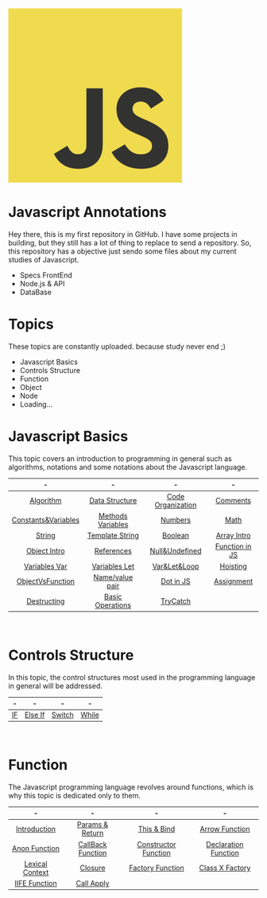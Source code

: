 <img src="https://raw.githubusercontent.com/voodootikigod/logo.js/master/js.png" alt="javascript" height="350px">

# Javascript Annotations

Hey there, this is my first repository in GitHub. I have some projects in building, but they still has a lot of thing to replace to send a repository. So, this repository has a objective just sendo some files about my current studies of Javascript.

  - Specs FrontEnd
  - Node.js & API
  - DataBase

# Topics
These topics are constantly uploaded. because study never end ;)

  * Javascript Basics
  * Controls Structure
  * Function
  * Object
  * Node
  * Loading...

# Javascript Basics
This topic covers an introduction to programming in general such as algorithms, notations and some notations about the Javascript language.

|      -     |   -  | - |    -   |
|:-------------------:|:-----------------:|:-----------------:|:--------------:|
|      [Algorithm]      |   [Data Structure]  | [Code Organization] |    [Comments]    |
| [Constants&Variables] | [Methods Variables]|      [Numbers]      |      [Math]      |
|        [String]       |  [Template String]  |      [Boolean]      |   [Array Intro]  |
|     [Object Intro]    |     [References]    |   [Null&Undefined]  | [Function in JS] |
|    [Variables Var]    |   [Variables Let]   |    [Var&Let&Loop]   |    [Hoisting]    |
|   [ObjectVsFunction]  |  [Name/value pair]  |     [Dot in JS]     |   [Assignment]   |
|     [Destructing]     |  [Basic Operations] |     [TryCatch]    |
<br>

# Controls Structure
In this topic, the control structures most used in the programming language in general will be addressed.


|      -     |   -  | - |    -   |
|:-------------------:|:-----------------:|:-----------------:|:--------------:|
|      [IF]      |   [Else If]  | [Switch] |    [While]    |
<br>

# Function

The Javascript programming language revolves around functions, which is why this topic is dedicated only to them.

|      -     |   -  | - |    -   |
|:-------------------:|:-----------------:|:-----------------:|:--------------:|
|      [Introduction]      |   [Params & Return]  | [This & Bind] |    [Arrow Function]    |
| [Anon Function] | [CallBack Function]|      [Constructor Function]      |      [Declaration Function]      |
|        [Lexical Context]       |  [Closure]  |      [Factory Function]      |   [Class X Factory]  |
|     [IIFE Function]    |     [Call Apply]    |     |  |
<br>



[//]: # (These are reference links used in the body of this note and get stripped out when the markdown processor does its job. There is no need to format nicely because it shouldn't be seen. Thanks SO - http://stackoverflow.com/questions/4823468/store-comments-in-markdown-syntax)
   
   [Call Apply]:<https://github.com/VictorMarques98/JS-Annotations/blob/master/Fun%C3%A7%C3%A3o/14.CallAply.js>
   [IIFE Function]:<https://github.com/VictorMarques98/JS-Annotations/blob/master/Fun%C3%A7%C3%A3o/13.FuncaoIIFE.js>
   [Class X Factory]:<https://github.com/VictorMarques98/JS-Annotations/blob/master/Fun%C3%A7%C3%A3o/12.ClasseXfactoryXconstrutora.js>
   [Factory Function]:<https://github.com/VictorMarques98/JS-Annotations/blob/master/Fun%C3%A7%C3%A3o/11.FuncaoFactory.js>
   [Closure]:<https://github.com/VictorMarques98/JS-Annotations/blob/master/Fun%C3%A7%C3%A3o/10.Closure.js>
   [Lexical Context]:<https://github.com/VictorMarques98/JS-Annotations/blob/master/Fun%C3%A7%C3%A3o/09.ContextoLexico.js>
   [Declaration Function]:<https://github.com/VictorMarques98/JS-Annotations/blob/master/Fun%C3%A7%C3%A3o/08.TiposDeclaracaoFunctao.js>
   [Constructor Function]:<https://github.com/VictorMarques98/JS-Annotations/blob/master/Fun%C3%A7%C3%A3o/07.FuncaoConsrtutora.js>
   [Introduction]:<https://github.com/VictorMarques98/JS-Annotations/blob/master/Fun%C3%A7%C3%A3o/01.PrimeiraClasse.js>
   [Params & Return]:<https://github.com/VictorMarques98/JS-Annotations/blob/master/Fun%C3%A7%C3%A3o/02.Params%26Retorno.js>
   [This & Bind]:<https://github.com/VictorMarques98/JS-Annotations/blob/master/Fun%C3%A7%C3%A3o/03.This%26Bind.js>
   [Arrow Function]:<https://github.com/VictorMarques98/JS-Annotations/blob/master/Fun%C3%A7%C3%A3o/04.FuncaoArrow.js>
   [Anon Function]:<https://github.com/VictorMarques98/JS-Annotations/blob/master/Fun%C3%A7%C3%A3o/05.FuncaoAnonima.js>
   [CallBack Function]:<https://github.com/VictorMarques98/JS-Annotations/blob/master/Fun%C3%A7%C3%A3o/06.FunctionCallBack.js>
   [Algorithm]: <https://github.com/VictorMarques98/JS-Annotations/blob/master/Fundamentos/01.Algoritmo.txt>
   [Data Structure]: <https://github.com/VictorMarques98/JS-Annotations/blob/master/Fundamentos/02.Estrutura%20de%20dados.txt>
   [Code Organization]: <https://github.com/VictorMarques98/JS-Annotations/blob/master/Fundamentos/03.Organiza%C3%A7%C3%A3oCod.js>
   [Comments]: <https://github.com/VictorMarques98/JS-Annotations/blob/master/Fundamentos/04.Coment%C3%A1rios.js>
   [Constants&Variables]: <https://github.com/VictorMarques98/JS-Annotations/blob/master/Fundamentos/05.Variaveis%26Constantes.js>
   [Methods Variables]: <https://github.com/VictorMarques98/JS-Annotations/blob/master/Fundamentos/06.TipagemFraca.js>
   [Numbers]: <https://github.com/VictorMarques98/JS-Annotations/blob/master/Fundamentos/07.Number.js>
   [Math]: <https://github.com/VictorMarques98/JS-Annotations/blob/master/Fundamentos/08.Math.js>
   [String]: <https://github.com/VictorMarques98/JS-Annotations/blob/master/Fundamentos/09.String.js>
   [Template String]: <https://github.com/VictorMarques98/JS-Annotations/blob/master/Fundamentos/10.TemplateString.js>
   [Boolean]: <https://github.com/VictorMarques98/JS-Annotations/blob/master/Fundamentos/11.Boolean.js>
   [Array Intro]: <https://github.com/VictorMarques98/JS-Annotations/blob/master/Fundamentos/12.Array.js>
   [Object Intro]: <https://github.com/VictorMarques98/JS-Annotations/blob/master/Fundamentos/13.Object.js>
   [References]: <https://github.com/VictorMarques98/JS-Annotations/blob/master/Fundamentos/14.Refer%C3%AAncia.js>
   [Null&Undefined]: <https://github.com/VictorMarques98/JS-Annotations/blob/master/Fundamentos/15.Null%26Undefined.js>
   [Function in JS]: <https://github.com/VictorMarques98/JS-Annotations/blob/master/Fundamentos/17.Funcao1.js>
   [Variables Var]: <https://github.com/VictorMarques98/JS-Annotations/blob/master/Fundamentos/18.Var.js>
   [Variables Let]: <https://github.com/VictorMarques98/JS-Annotations/blob/master/Fundamentos/20.Let1.js>
   [Var&Let&Loop]: <https://github.com/VictorMarques98/JS-Annotations/blob/master/Fundamentos/21.Var%26LetLoop.js>
   [Hoisting]: <https://github.com/VictorMarques98/JS-Annotations/blob/master/Fundamentos/22.Hoisting.js>
   [ObjectVsFunction]: <https://github.com/VictorMarques98/JS-Annotations/blob/master/Fundamentos/23.ObjetoVsFuncao.js>
   [Name/value pair]: <https://github.com/VictorMarques98/JS-Annotations/blob/master/Fundamentos/24.ParNomeValor.js>
   [Dot in JS]: <https://github.com/VictorMarques98/JS-Annotations/blob/master/Fundamentos/25.NotPonto.js>
   [Assignment]: <https://github.com/VictorMarques98/JS-Annotations/blob/master/Fundamentos/26.Atribuicao.js>
   [Destructing]: <https://github.com/VictorMarques98/JS-Annotations/blob/master/Fundamentos/27.Destructing.js>
   [Basic Operations]: <https://github.com/VictorMarques98/JS-Annotations/blob/master/Fundamentos/28.Opera%C3%A7%C3%B5es.js>
   [TryCatch]: <https://github.com/VictorMarques98/JS-Annotations/blob/master/Fundamentos/30.TryCatch.js>
   [IF]:<https://github.com/VictorMarques98/JS-Annotations/blob/master/Estrutura-de-Controle/01.IF.js>
   [Else If]:<https://github.com/VictorMarques98/JS-Annotations/blob/master/Estrutura-de-Controle/02.IF-ELSE-IF.js>
   [Switch]:<https://github.com/VictorMarques98/JS-Annotations/blob/master/Estrutura-de-Controle/03.SWITCH.js>
   [While]:<https://github.com/VictorMarques98/JS-Annotations/blob/master/Estrutura-de-Controle/04.WHILE.js>

